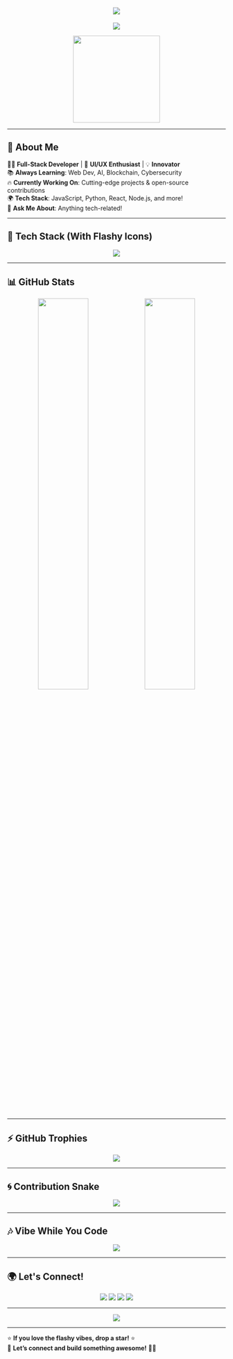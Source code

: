 <!-- ## Hi there 👋 -->

<!--
**ShadowProtocol1/ShadowProtocol1** is a ✨ _special_ ✨ repository because its `README.md` (this file) appears on your GitHub profile.

Here are some ideas to get you started:

- 🔭 I’m currently working on ...
- 🌱 I’m currently learning ...
- 👯 I’m looking to collaborate on ...
- 🤔 I’m looking for help with ...
- 💬 Ask me about ...
- 📫 How to reach me: ...
- 😄 Pronouns: ...
- ⚡ Fun fact: ...
-->

<!-- # Welcome to My GitHub Profile

## About Me
I am a dedicated and passionate developer with a keen interest in [your areas of interest]. My commitment to continuous learning and professional development drives me to stay updated with the latest industry trends and technologies.

## Current Projects
- **Project Name**: Brief description of the project, objectives, technologies used, and your role.
- **Project Name**: Brief description of the project, objectives, technologies used, and your role.

## Skills
- **Languages**: List of programming languages you are proficient in.
- **Frameworks**: List of frameworks you have experience with.
- **Tools**: List of tools and technologies you use regularly.
- **Certifications**: List of relevant certifications you have earned.

## Professional Experience
- **Company Name**: Your role, duration, and key responsibilities.
- **Company Name**: Your role, duration, and key responsibilities.

## Education
- **Degree**: Institution, field of study, and graduation year.
- **Degree**: Institution, field of study, and graduation year.

## Publications & Presentations
- **Publication Title**: Brief description and link to the publication.
- **Presentation Title**: Brief description and link to the presentation.

## Contact
- **Email**: [Your Email Address]
- **LinkedIn**: [Your LinkedIn Profile URL]
- **Twitter**: [Your Twitter Profile URL]
- **Personal Website**: [Your Website URL]

## GitHub Stats
![GitHub stats](https://github-readme-stats.vercel.app/api?username=ShadowProtocol1&show_icons=true&theme=radical)
![Profile Views](https://komarev.com/ghpvc/?username=ShadowProtocol1&color=blue)

## Top Languages
![Top Languages](https://github-readme-stats.vercel.app/api/top-langs/?username=ShadowProtocol1&layout=compact&theme=radical)

## Fun Elements
![Meme](https://i.imgflip.com/1b42wl.jpg)
> "Code is like humor. When you have to explain it, it’s bad." - Cory House

## Recent Activity

-->


<!-- ### 👋 Hey there, I'm [Your Name]!

💻 **Developer | Open Source Enthusiast | Tech Explorer**  

🌱 I’m currently learning **[Your Current Focus, e.g., Web Development, AI, DevOps]**  
🔭 I’m working on **[Your Current Project]**  
👯 I’m looking to collaborate on **[Your Interests, e.g., Open Source, Startups, APIs]**  
💬 Ask me about **[Your Skills, e.g., JavaScript, Python, React, Docker]**  
📫 How to reach me: **[Your Email or Socials]**  

---

### 🚀 Tech Stack  
![Your Tech Stack](https://skillicons.dev/icons?i=js,ts,react,nodejs,python,git,github,docker,linux)

---

### 📊 GitHub Stats  
![GitHub Stats](https://github-readme-stats.vercel.app/api?username=your-username&show_icons=true&theme=github_dark)  
![Top Languages](https://github-readme-stats.vercel.app/api/top-langs/?username=your-username&layout=compact&theme=github_dark)

---

### 🌍 Let's Connect!  
[![LinkedIn](https://img.shields.io/badge/LinkedIn-%230077B5.svg?style=flat&logo=linkedin&logoColor=white)](https://linkedin.com/in/your-profile)  
[![Twitter](https://img.shields.io/badge/Twitter-%231DA1F2.svg?style=flat&logo=twitter&logoColor=white)](https://twitter.com/your-handle)  
[![Portfolio](https://img.shields.io/badge/Portfolio-%23000000.svg?style=flat&logo=vercel&logoColor=white)](https://your-portfolio.com)  

-->


<!-- <h1 align="center">✨ Hey there, I'm [Your Name]! 👋</h1>

<p align="center">
  <img src="https://media.giphy.com/media/hvRJCLFzcasrR4ia7z/giphy.gif" width="30">
  <b> Developer | Open Source Contributor | Tech Explorer </b>
</p>

---

### 🚀 About Me  
💡 Passionate about **[Your Interest, e.g., Web Development, AI, Cybersecurity]**  
🔭 Currently working on **[Your Current Project]**  
🌱 Learning **[Your Current Focus]**  
💬 Ask me about **[Your Key Skills]**  
📫 Reach me at **[Your Email or Socials]**  

---

### 🛠️ Tech Stack  

<p align="center">
  <img src="https://skillicons.dev/icons?i=html,css,js,ts,react,nodejs,python,java,cpp,git,github,docker,linux" />
</p>

---

### 📊 GitHub Stats  

<p align="center">
  <img src="https://github-readme-stats.vercel.app/api?username=your-username&show_icons=true&theme=radical" width="48%" />
  <img src="https://github-readme-streak-stats.herokuapp.com/?user=your-username&theme=radical" width="48%" />
</p>

<p align="center">
  <img src="https://github-readme-stats.vercel.app/api/top-langs/?username=your-username&layout=compact&theme=radical" width="40%" />
</p>

---

### ⚡ Fun Facts  
- 🎯 Favorite Language: **[Your Favorite Language]**  
- 🎵 Coding Playlist: **[Your Favorite Music Genre]**  
- 🍕 Loves: **[Your Favorite Food]**  
- 🏆 Goal for 2024: **[Your Goal, e.g., Contribute to Open Source]**  

---

### 🌍 Let's Connect!  

<p align="center">
  <a href="https://linkedin.com/in/your-profile"><img src="https://img.shields.io/badge/LinkedIn-%230077B5.svg?style=for-the-badge&logo=linkedin&logoColor=white" /></a>
  <a href="https://twitter.com/your-handle"><img src="https://img.shields.io/badge/Twitter-%231DA1F2.svg?style=for-the-badge&logo=twitter&logoColor=white" /></a>
  <a href="https://your-portfolio.com"><img src="https://img.shields.io/badge/Portfolio-%23000000.svg?style=for-the-badge&logo=vercel&logoColor=white" /></a>
</p>

---

⭐ **If you like my work, consider giving a star to my projects!** ⭐

-->


<!-- <h1 align="center">
  <img src="https://media.giphy.com/media/hvRJCLFzcasrR4ia7z/giphy.gif" width="30px"/> 
  Hey there, I'm [Your Name]! 👋
</h1>

<p align="center">
  <img src="https://readme-typing-svg.herokuapp.com?font=Fira+Code&pause=1000&color=F75C7E&width=435&lines=Full-Stack+Developer;Open-Source+Contributor;Tech+Enthusiast;Lifelong+Learner" />
</p>

---

## 🚀 About Me  
🎯 Passionate about **[Your Interest, e.g., Web Development, AI, Cybersecurity]**  
🔭 Currently working on **[Your Current Project]**  
🌱 Learning **[Your Current Focus]**  
💬 Ask me about **[Your Key Skills]**  
📫 Reach me at **[Your Email or Socials]**  

---

## 🛠️ Tech Stack  

<p align="center">
  <img src="https://skillicons.dev/icons?i=html,css,js,ts,react,nodejs,python,java,cpp,git,github,docker,linux" />
</p>

---

## 📊 GitHub Stats  

<p align="center">
  <img src="https://github-readme-stats.vercel.app/api?username=your-username&show_icons=true&theme=radical&count_private=true" width="48%" />
  <img src="https://github-readme-streak-stats.herokuapp.com/?user=your-username&theme=radical" width="48%" />
</p>

<p align="center">
  <img src="https://github-readme-stats.vercel.app/api/top-langs/?username=your-username&layout=compact&theme=radical" width="40%" />
</p>

---

## 🎯 Fun Facts  
- 🎵 **Favorite Music While Coding:** [Your Favorite Music Genre] 🎧  
- 🍕 **Loves:** [Your Favorite Food] 🍔  
- 🚀 **Dream Project:** [Your Dream Goal] 🌍  
- 🏆 **2024 Goal:** [Your Goal, e.g., Contribute to Open Source] 💡  

---

## ⚡ GitHub Trophies  
<p align="center">
  <img src="https://github-profile-trophy.vercel.app/?username=your-username&theme=dracula&no-bg=true&no-frame=true&column=6" />
</p>

---

## 🌍 Let's Connect!  

<p align="center">
  <a href="https://linkedin.com/in/your-profile"><img src="https://img.shields.io/badge/LinkedIn-%230077B5.svg?style=for-the-badge&logo=linkedin&logoColor=white" /></a>
  <a href="https://twitter.com/your-handle"><img src="https://img.shields.io/badge/Twitter-%231DA1F2.svg?style=for-the-badge&logo=twitter&logoColor=white" /></a>
  <a href="https://your-portfolio.com"><img src="https://img.shields.io/badge/Portfolio-%23000000.svg?style=for-the-badge&logo=vercel&logoColor=white" /></a>
</p>

---

⭐ **If you like my work, consider giving a star to my projects!** ⭐  
💬 **Drop by and say hi! Always happy to connect!** 🚀

-->


<!-- <h1 align="center">
  <img src="https://media.giphy.com/media/hvRJCLFzcasrR4ia7z/giphy.gif" width="30px"/> 
  Hey there, I'm [Your Name]! 👋
</h1>

<p align="center">
  <img src="https://readme-typing-svg.herokuapp.com?font=Fira+Code&pause=1000&color=F75C7E&width=435&lines=Full-Stack+Developer;Open-Source+Contributor;Tech+Enthusiast;Lifelong+Learner;🚀+Always+Exploring+New+Tech!" />
</p>

<p align="center">
  <img src="https://media.giphy.com/media/QTfX9Ejfra3ZmNxh6B/giphy.gif" width="250">
</p>

---

## 🚀 About Me  
💡 Passionate about **[Your Interest, e.g., Web Development, AI, Cybersecurity]**  
🔭 Currently working on **[Your Current Project]**  
🌱 Learning **[Your Current Focus]**  
💬 Ask me about **[Your Key Skills]**  
📫 Reach me at **[Your Email or Socials]**  

---

## 🛠️ Tech Stack  

<p align="center">
  <img src="https://skillicons.dev/icons?i=html,css,js,ts,react,nodejs,python,java,cpp,git,github,docker,linux" />
</p>

<p align="center">
  <img src="https://github-readme-activity-graph.cyclic.app/graph?username=your-username&bg_color=0D1117&color=FF007F&line=FF007F&point=FFFFFF&hide_border=true" />
</p>

---

## 📊 GitHub Stats  

<p align="center">
  <img src="https://github-readme-stats.vercel.app/api?username=your-username&show_icons=true&theme=radical&count_private=true&hide_border=true" width="48%" />
  <img src="https://github-readme-streak-stats.herokuapp.com/?user=your-username&theme=radical&hide_border=true" width="48%" />
</p>

<p align="center">
  <img src="https://github-readme-stats.vercel.app/api/top-langs/?username=your-username&layout=compact&theme=radical&hide_border=true" width="40%" />
</p>

---

## 🏆 GitHub Trophies  
<p align="center">
  <img src="https://github-profile-trophy.vercel.app/?username=your-username&theme=dracula&no-bg=true&no-frame=true&column=6" />
</p>

---

## 🎯 Fun Facts  
- 🎵 **Favorite Music While Coding:** [Your Favorite Music Genre] 🎧  
- 🍕 **Loves:** [Your Favorite Food] 🍔  
- 🚀 **Dream Project:** [Your Dream Goal] 🌍  
- 🏆 **2024 Goal:** [Your Goal, e.g., Contribute to Open Source] 💡  

---

## 🌀 Fun Animations  

### 🖥️ Coding Activity (Live)  
<p align="center">
  <img src="https://github.com/your-username/your-username/blob/output/github-contribution-grid-snake.svg" />
</p>

### ⏳ Loading...  
<p align="center">
  <img src="https://media.giphy.com/media/3o7bu3XilJ5BOiSGic/giphy.gif" width="400px">
</p>

---

## 🌍 Let's Connect!  

<p align="center">
  <a href="https://linkedin.com/in/your-profile"><img src="https://img.shields.io/badge/LinkedIn-%230077B5.svg?style=for-the-badge&logo=linkedin&logoColor=white" /></a>
  <a href="https://twitter.com/your-handle"><img src="https://img.shields.io/badge/Twitter-%231DA1F2.svg?style=for-the-badge&logo=twitter&logoColor=white" /></a>
  <a href="https://your-portfolio.com"><img src="https://img.shields.io/badge/Portfolio-%23000000.svg?style=for-the-badge&logo=vercel&logoColor=white" /></a>
</p>

---

⭐ **If you like my work, consider giving a star to my projects!** ⭐  
💬 **Drop by and say hi! Always happy to connect!** 🚀

-->


<!-- <h1 align="center">
  <img src="https://media.giphy.com/media/hvRJCLFzcasrR4ia7z/giphy.gif" width="30px"/> 
  Hey there, I'm [Your Name]! 👋
</h1>

<p align="center">
  <img src="https://readme-typing-svg.herokuapp.com?font=Fira+Code&size=22&pause=1000&color=F75C7E&center=true&vCenter=true&width=500&lines=Full-Stack+Developer;Open-Source+Enthusiast;Tech+Explorer+%F0%9F%9A%80;Lifelong+Learner+%F0%9F%A7%AA;Welcome+to+my+GitHub!+%E2%9C%A8" />
</p>

<p align="center">
  <img src="https://media.giphy.com/media/QTfX9Ejfra3ZmNxh6B/giphy.gif" width="250">
</p>

---

## 🚀 About Me  
💡 Passionate about **[Your Interests, e.g., Web Development, AI, Cybersecurity]**  
🔭 Currently working on **[Your Current Project]**  
🌱 Always learning **[Your Current Focus]**  
💬 Ask me about **[Your Key Skills]**  
📫 Reach me at **[Your Email or Socials]**  

---

## 🛠️ Tech Stack  

<p align="center">
  <img src="https://skillicons.dev/icons?i=html,css,js,ts,react,nodejs,python,java,cpp,git,github,docker,linux,figma,graphql" />
</p>

---

## 📊 GitHub Stats  

<p align="center">
  <img src="https://github-readme-stats.vercel.app/api?username=your-username&show_icons=true&theme=tokyonight&count_private=true&hide_border=true" width="48%" />
  <img src="https://github-readme-streak-stats.herokuapp.com/?user=your-username&theme=tokyonight&hide_border=true" width="48%" />
</p>

<p align="center">
  <img src="https://github-readme-stats.vercel.app/api/top-langs/?username=your-username&layout=compact&theme=tokyonight&hide_border=true" width="40%" />
</p>

---

## 🎯 Fun Facts  
- 🎵 **Favorite Coding Music:** [Your Favorite Music Genre] 🎧  
- 🍕 **Favorite Food:** [Your Favorite Food] 🍔  
- 💡 **Dream Project:** [Your Dream Goal] 🌍  
- 🚀 **2024 Goal:** [Your Goal, e.g., Contribute to Open Source] 🏆  

---

## 🏆 GitHub Trophies  

<p align="center">
  <img src="https://github-profile-trophy.vercel.app/?username=your-username&theme=algolia&no-frame=true&margin-w=15&row=2&column=6" />
</p>

---

## 🔥 Recent Activity  
<p align="center">
  <img src="https://github-readme-activity-graph.cyclic.app/graph?username=your-username&bg_color=0D1117&color=58a6ff&line=FF007F&point=FFFFFF&hide_border=true" />
</p>

---

## 🌀 Fun Animations  

### 🖥️ Contribution Snake  
<p align="center">
  <img src="https://github.com/your-username/your-username/blob/output/github-contribution-grid-snake.svg" />
</p>

### ⏳ Loading...  
<p align="center">
  <img src="https://media.giphy.com/media/3o7bu3XilJ5BOiSGic/giphy.gif" width="400px">
</p>

---

## 🌍 Let's Connect!  

<p align="center">
  <a href="https://linkedin.com/in/your-profile"><img src="https://img.shields.io/badge/LinkedIn-%230077B5.svg?style=for-the-badge&logo=linkedin&logoColor=white" /></a>
  <a href="https://twitter.com/your-handle"><img src="https://img.shields.io/badge/Twitter-%231DA1F2.svg?style=for-the-badge&logo=twitter&logoColor=white" /></a>
  <a href="https://your-portfolio.com"><img src="https://img.shields.io/badge/Portfolio-%23000000.svg?style=for-the-badge&logo=vercel&logoColor=white" /></a>
  <a href="mailto:your-email@example.com"><img src="https://img.shields.io/badge/Email-D14836?style=for-the-badge&logo=gmail&logoColor=white" /></a>
</p>

---

⭐ **If you like my work, consider giving a star to my projects!** ⭐  
💬 **Drop by and say hi! Always happy to connect!** 🚀

-->


<!-- <h1 align="center">
  <img src="https://media.giphy.com/media/hvRJCLFzcasrR4ia7z/giphy.gif" width="30px"/> 
  Hey there, I'm [Your Name]! 👋
</h1>

<p align="center">
  <img src="https://readme-typing-svg.herokuapp.com?font=Fira+Code&size=22&pause=1000&color=F75C7E&center=true&vCenter=true&width=500&lines=Full-Stack+Developer;Open-Source+Enthusiast;Tech+Explorer+%F0%9F%9A%80;Lifelong+Learner+%F0%9F%A7%AA;Welcome+to+my+GitHub!+%E2%9C%A8" />
</p>

<p align="center">
  <img src="https://media.giphy.com/media/QTfX9Ejfra3ZmNxh6B/giphy.gif" width="250">
</p>

---

## 🚀 About Me  
💡 Passionate about **[Your Interests, e.g., Web Development, AI, Cybersecurity]**  
🔭 Currently working on **[Your Current Project]**  
🌱 Always learning **[Your Current Focus]**  
💬 Ask me about **[Your Key Skills]**  
📫 Reach me at **[Your Email or Socials]**  

---

## 🛠️ Tech Stack  

<p align="center">
  <img src="https://skillicons.dev/icons?i=html,css,js,ts,react,nodejs,python,java,cpp,git,github,docker,linux,figma,graphql" />
</p>

---

## 📊 GitHub Stats  

<p align="center">
  <img src="https://github-readme-stats.vercel.app/api?username=your-username&show_icons=true&theme=tokyonight&count_private=true&hide_border=true" width="48%" />
  <img src="https://github-readme-streak-stats.herokuapp.com/?user=your-username&theme=tokyonight&hide_border=true" width="48%" />
</p>

<p align="center">
  <img src="https://github-readme-stats.vercel.app/api/top-langs/?username=your-username&layout=compact&theme=tokyonight&hide_border=true" width="40%" />
</p>

---

## 🎯 Fun Facts  
- 🎵 **Favorite Coding Music:** [Your Favorite Music Genre] 🎧  
- 🍕 **Favorite Food:** [Your Favorite Food] 🍔  
- 💡 **Dream Project:** [Your Dream Goal] 🌍  
- 🚀 **2024 Goal:** [Your Goal, e.g., Contribute to Open Source] 🏆  

---

## 🏆 GitHub Trophies  

<p align="center">
  <img src="https://github-profile-trophy.vercel.app/?username=your-username&theme=algolia&no-frame=true&margin-w=15&row=2&column=6" />
</p>

---

## 🔥 Recent Activity  
<p align="center">
  <img src="https://github-readme-activity-graph.cyclic.app/graph?username=your-username&bg_color=0D1117&color=58a6ff&line=FF007F&point=FFFFFF&hide_border=true" />
</p>

---

## 🌀 Contribution Snake  

<p align="center">
  <img src="https://github.com/your-username/your-username/blob/output/github-contribution-grid-snake.svg" />
</p>

---

## 🌍 Let's Connect!  

<p align="center">
  <a href="https://linkedin.com/in/your-profile"><img src="https://img.shields.io/badge/LinkedIn-%230077B5.svg?style=for-the-badge&logo=linkedin&logoColor=white" /></a>
  <a href="https://twitter.com/your-handle"><img src="https://img.shields.io/badge/Twitter-%231DA1F2.svg?style=for-the-badge&logo=twitter&logoColor=white" /></a>
  <a href="https://your-portfolio.com"><img src="https://img.shields.io/badge/Portfolio-%23000000.svg?style=for-the-badge&logo=vercel&logoColor=white" /></a>
  <a href="mailto:your-email@example.com"><img src="https://img.shields.io/badge/Email-D14836?style=for-the-badge&logo=gmail&logoColor=white" /></a>
</p>

---

⭐ **If you like my work, consider giving a star to my projects!** ⭐  
💬 **Drop by and say hi! Always happy to connect!** 🚀

-->


<!-- <h1 align="center">
  <img src="https://media.giphy.com/media/hvRJCLFzcasrR4ia7z/giphy.gif" width="30px"/> 
  <span style="color:#FF007F; text-shadow: 0px 0px 10px #FF007F;">Hey there, I'm [Your Name]! 👋</span>
</h1>

<p align="center">
  <img src="https://readme-typing-svg.herokuapp.com?font=Fira+Code&size=22&pause=1000&color=F75C7E&center=true&vCenter=true&width=500&lines=Full-Stack+Developer;Open-Source+Enthusiast;Tech+Explorer+%F0%9F%9A%80;Lifelong+Learner+%F0%9F%A7%AA;Welcome+to+my+GitHub!+%E2%9C%A8" />
</p>

<p align="center">
  <img src="https://media.giphy.com/media/QTfX9Ejfra3ZmNxh6B/giphy.gif" width="250">
</p>

---

## 🚀 About Me  
💡 Passionate about **[Your Interests, e.g., Web Development, AI, Cybersecurity]**  
🔭 Currently working on **[Your Current Project]**  
🌱 Always learning **[Your Current Focus]**  
💬 Ask me about **[Your Key Skills]**  
📫 Reach me at **[Your Email or Socials]**  

---

## ⚡ My Tech Stack  

<p align="center">
  <img src="https://skillicons.dev/icons?i=html,css,js,ts,react,nodejs,python,java,cpp,git,github,docker,linux,figma,graphql" />
</p>

---

## 📊 GitHub Stats  

<p align="center">
  <img src="https://github-readme-stats.vercel.app/api?username=your-username&show_icons=true&theme=tokyonight&count_private=true&hide_border=true" width="48%" />
  <img src="https://github-readme-streak-stats.herokuapp.com/?user=your-username&theme=tokyonight&hide_border=true" width="48%" />
</p>

<p align="center">
  <img src="https://github-readme-stats.vercel.app/api/top-langs/?username=your-username&layout=compact&theme=tokyonight&hide_border=true" width="40%" />
</p>

---

## 🎯 Fun Facts  
- 🎵 **Favorite Coding Music:** [Your Favorite Music Genre] 🎧  
- 🍕 **Favorite Food:** [Your Favorite Food] 🍔  
- 💡 **Dream Project:** [Your Dream Goal] 🌍  
- 🚀 **2024 Goal:** [Your Goal, e.g., Contribute to Open Source] 🏆  

---

## 🏆 GitHub Trophies  

<p align="center">
  <img src="https://github-profile-trophy.vercel.app/?username=your-username&theme=algolia&no-frame=true&margin-w=15&row=2&column=6" />
</p>

---

## 🔥 Recent Activity  
<p align="center">
  <img src="https://github-readme-activity-graph.cyclic.app/graph?username=your-username&bg_color=0D1117&color=58a6ff&line=FF007F&point=FFFFFF&hide_border=true" />
</p>

---

## 🌀 Contribution Snake  

<p align="center">
  <img src="https://github.com/your-username/your-username/blob/output/github-contribution-grid-snake.svg" />
</p>

---

## ⏳ Coding Activity Progress  

<p align="center">
  <img src="https://github-readme-stats.vercel.app/api/wakatime?username=your-username&theme=tokyonight&layout=compact" />
</p>

---

## 🌍 Let's Connect!  

<p align="center">
  <a href="https://linkedin.com/in/your-profile"><img src="https://img.shields.io/badge/LinkedIn-%230077B5.svg?style=for-the-badge&logo=linkedin&logoColor=white" /></a>
  <a href="https://twitter.com/your-handle"><img src="https://img.shields.io/badge/Twitter-%231DA1F2.svg?style=for-the-badge&logo=twitter&logoColor=white" /></a>
  <a href="https://your-portfolio.com"><img src="https://img.shields.io/badge/Portfolio-%23000000.svg?style=for-the-badge&logo=vercel&logoColor=white" /></a>
  <a href="mailto:your-email@example.com"><img src="https://img.shields.io/badge/Email-D14836?style=for-the-badge&logo=gmail&logoColor=white" /></a>
</p>

---

⭐ **If you like my work, consider giving a star to my projects!** ⭐  
💬 **Drop by and say hi! Always happy to connect!** 🚀

-->


<!-- <h1 align="center">
  <img src="https://media.giphy.com/media/hvRJCLFzcasrR4ia7z/giphy.gif" width="40px"/> 
  <span style="color:#FF007F; text-shadow: 0px 0px 20px #FF007F;">Welcome to My GitHub! 🚀</span>
</h1>

<p align="center">
  <img src="https://readme-typing-svg.herokuapp.com?font=Fira+Code&size=22&pause=1000&color=F75C7E&center=true&vCenter=true&width=600&lines=Full-Stack+Developer;Open-Source+Enthusiast;Tech+Explorer+%F0%9F%9A%80;Lifelong+Learner+%F0%9F%A7%AA;Welcome+to+my+GitHub!+%E2%9C%A8" />
</p>

---

## 🚀 About Me  

🎯 Passionate about **[Your Interests, e.g., AI, Web Dev, Cybersecurity]**  
💻 Currently working on **[Your Current Project]**  
📚 Always learning **[Your Learning Focus]**  
🗣️ Speak with me in **[Your Languages]**  
💬 Ask me about **[Your Skills]**  
📫 Reach me at **[Your Email/Socials]**  

---

## 🌟 Tech Stack  

<p align="center">
  <img src="https://skillicons.dev/icons?i=html,css,js,ts,react,nodejs,python,java,cpp,git,github,docker,linux,figma,graphql" />
</p>

---

## 📊 GitHub Stats  

<p align="center">
  <img src="https://github-readme-stats.vercel.app/api?username=your-username&show_icons=true&theme=tokyonight&count_private=true&hide_border=true" width="48%" />
  <img src="https://github-readme-streak-stats.herokuapp.com/?user=your-username&theme=tokyonight&hide_border=true" width="48%" />
</p>

<p align="center">
  <img src="https://github-readme-stats.vercel.app/api/top-langs/?username=your-username&layout=compact&theme=tokyonight&hide_border=true" width="40%" />
</p>

---

## 🏆 GitHub Trophies  

<p align="center">
  <img src="https://github-profile-trophy.vercel.app/?username=your-username&theme=algolia&no-frame=true&margin-w=15&row=2&column=6" />
</p>

---

## 🔥 Recent Activity  

<p align="center">
  <img src="https://github.com/your-username/your-username/raw/output/github-contribution-grid-snake.svg" />
</p>

---

## 🌀 Contribution Snake  

<p align="center">
  <img src="https://github.com/your-username/your-username/blob/output/github-contribution-grid-snake.svg" />
</p>

---

## 🌍 Let's Connect!  

<p align="center">
  <a href="https://linkedin.com/in/your-profile"><img src="https://img.shields.io/badge/LinkedIn-%230077B5.svg?style=for-the-badge&logo=linkedin&logoColor=white" /></a>
  <a href="https://twitter.com/your-handle"><img src="https://img.shields.io/badge/Twitter-%231DA1F2.svg?style=for-the-badge&logo=twitter&logoColor=white" /></a>
  <a href="https://your-portfolio.com"><img src="https://img.shields.io/badge/Portfolio-%23000000.svg?style=for-the-badge&logo=vercel&logoColor=white" /></a>
  <a href="mailto:your-email@example.com"><img src="https://img.shields.io/badge/Email-D14836?style=for-the-badge&logo=gmail&logoColor=white" /></a>
</p>

---

⭐ **If you like my work, consider giving a star to my projects!** ⭐  
💬 **Drop by and say hi! Always happy to connect!** 🚀

-->


<!-- <h1 align="center">
  <img src="https://media.giphy.com/media/hvRJCLFzcasrR4ia7z/giphy.gif" width="40px"/>
  <span style="color:#FF007F; text-shadow: 0px 0px 20px #FF007F;">Welcome to My GitHub! 🚀</span>
</h1>

<p align="center">
  <img src="https://readme-typing-svg.herokuapp.com?font=Fira+Code&size=24&pause=1000&color=F75C7E&center=true&vCenter=true&width=650&lines=🚀+Full-Stack+Developer;🎨+Open-Source+Enthusiast;💡+Tech+Innovator;🌱+Always+Learning;🌍+Welcome+to+my+GitHub!" />
</p>

<p align="center">
  <img src="https://media.giphy.com/media/13HgwGsXF0aiGY/giphy.gif" width="400px"/>
</p>

---

## 🚀 About Me  

🧑‍💻 **Passionate Developer** | 🎯 **Tech Explorer** | 💡 **Innovator**  
📚 **Always Learning**: AI, Web Dev, Cybersecurity & More  
💻 **Currently Working On**: [Your Project Name]  
🌍 **Languages**: [Your Languages]  
📫 **Reach Me**: [Your Email/Socials]  

---

## ⚡ Tech Stack  

<p align="center">
  <img src="https://skillicons.dev/icons?i=html,css,js,ts,react,nodejs,python,java,cpp,git,github,docker,linux,figma,graphql" />
</p>

---

## 📊 GitHub Stats  

<p align="center">
  <img src="https://github-readme-stats.vercel.app/api?username=your-username&show_icons=true&theme=tokyonight&count_private=true&hide_border=true" width="48%" />
  <img src="https://github-readme-streak-stats.herokuapp.com/?user=your-username&theme=tokyonight&hide_border=true" width="48%" />
</p>

<p align="center">
  <img src="https://github-readme-stats.vercel.app/api/top-langs/?username=your-username&layout=compact&theme=tokyonight&hide_border=true" width="40%" />
</p>

---

## 🏆 GitHub Trophies  

<p align="center">
  <img src="https://github-profile-trophy.vercel.app/?username=your-username&theme=algolia&no-frame=true&margin-w=15&row=2&column=6" />
</p>

---

## 🌀 Contribution Snake  

<p align="center">
  <img src="https://github.com/your-username/your-username/blob/output/github-contribution-grid-snake.svg" />
</p>

---

## 🌍 Let's Connect!  

<p align="center">
  <a href="https://linkedin.com/in/your-profile"><img src="https://img.shields.io/badge/LinkedIn-%230077B5.svg?style=for-the-badge&logo=linkedin&logoColor=white" /></a>
  <a href="https://twitter.com/your-handle"><img src="https://img.shields.io/badge/Twitter-%231DA1F2.svg?style=for-the-badge&logo=twitter&logoColor=white" /></a>
  <a href="https://your-portfolio.com"><img src="https://img.shields.io/badge/Portfolio-%23000000.svg?style=for-the-badge&logo=vercel&logoColor=white" /></a>
  <a href="mailto:your-email@example.com"><img src="https://img.shields.io/badge/Email-D14836?style=for-the-badge&logo=gmail&logoColor=white" /></a>
</p>

---

## **🎉 Fun Fact**
<p align="center">
  <img src="https://media.giphy.com/media/qgQUggAC3Pfv687qPC/giphy.gif" width="300px"/>
</p>
<p align="center">
  <b>Programming is 10% writing code and 90% fixing bugs. 😆🐛</b>
</p>

---

⭐ **If you like my work, consider giving a star to my projects!** ⭐  
💬 **Drop by and say hi! Always happy to connect!** 🚀

-->


<!-- <h1 align="center">
  <img src="https://media.giphy.com/media/hvRJCLFzcasrR4ia7z/giphy.gif" width="40px"/>
  <span style="color:#00FFFF; text-shadow: 0px 0px 20px #00FFFF;">Welcome to My GitHub! 🚀</span>
</h1>

<p align="center">
  <img src="https://readme-typing-svg.herokuapp.com?font=Fira+Code&size=24&pause=1000&color=00FFFF&center=true&vCenter=true&width=650&lines=🚀+Full-Stack+Developer;🎨+Open-Source+Enthusiast;💡+Tech+Innovator;🌱+Always+Learning;🌍+Welcome+to+my+GitHub!" />
</p>

<p align="center">
  <img src="https://media.giphy.com/media/13HgwGsXF0aiGY/giphy.gif" width="400px"/>
</p>

---

## 🚀 About Me  

🧑‍💻 **Passionate Developer** | 🎯 **Tech Explorer** | 💡 **Innovator**  
📚 **Always Learning**: AI, Web Dev, Cybersecurity & More  
💻 **Currently Working On**: [Your Project Name]  
🌍 **Languages**: [Your Languages]  
📫 **Reach Me**: [Your Email/Socials]  

---

## ⚡ Tech Stack  

<p align="center">
  <img src="https://skillicons.dev/icons?i=html,css,js,ts,react,nodejs,python,java,cpp,git,github,docker,linux,figma,graphql" />
</p>

---

## 📊 GitHub Stats  

<p align="center">
  <img src="https://github-readme-stats.vercel.app/api?username=your-username&show_icons=true&theme=tokyonight&count_private=true&hide_border=true" width="48%" />
  <img src="https://github-readme-streak-stats.herokuapp.com/?user=your-username&theme=tokyonight&hide_border=true" width="48%" />
</p>

<p align="center">
  <img src="https://github-readme-stats.vercel.app/api/top-langs/?username=your-username&layout=compact&theme=tokyonight&hide_border=true" width="40%" />
</p>

---

## 🏆 GitHub Trophies  

<p align="center">
  <img src="https://github-profile-trophy.vercel.app/?username=your-username&theme=algolia&no-frame=true&margin-w=15&row=2&column=6" />
</p>

---

## 🎨 Custom Background  

<p align="center">
  <img src="https://media.giphy.com/media/3o7bu3XilJ5BOiSGic/giphy.gif" width="600px"/>
</p>

---

## 🌀 Contribution Snake  

<p align="center">
  <img src="https://github.com/your-username/your-username/blob/output/github-contribution-grid-snake.svg" />
</p>

---

## 🌍 Let's Connect!  

<p align="center">
  <a href="https://linkedin.com/in/your-profile"><img src="https://img.shields.io/badge/LinkedIn-%230077B5.svg?style=for-the-badge&logo=linkedin&logoColor=white" /></a>
  <a href="https://twitter.com/your-handle"><img src="https://img.shields.io/badge/Twitter-%231DA1F2.svg?style=for-the-badge&logo=twitter&logoColor=white" /></a>
  <a href="https://your-portfolio.com"><img src="https://img.shields.io/badge/Portfolio-%23000000.svg?style=for-the-badge&logo=vercel&logoColor=white" /></a>
  <a href="mailto:your-email@example.com"><img src="https://img.shields.io/badge/Email-D14836?style=for-the-badge&logo=gmail&logoColor=white" /></a>
</p>

---

## **🎉 Fun Fact**
<p align="center">
  <img src="https://media.giphy.com/media/qgQUggAC3Pfv687qPC/giphy.gif" width="300px"/>
</p>
<p align="center">
  <b>Programming is 10% writing code and 90% fixing bugs. 😆🐛</b>
</p>

---

⭐ **If you like my work, consider giving a star to my projects!** ⭐  
💬 **Drop by and say hi! Always happy to connect!** 🚀

-->

<!-- 
<p align="center">
  <img src="https://github.com/your-username/your-username/raw/main/assets/banner.gif" width="100%"/>
</p>

<h1 align="center">
  <img src="https://media.giphy.com/media/hvRJCLFzcasrR4ia7z/giphy.gif" width="40px"/>
  <span style="color:#00FFFF; text-shadow: 0px 0px 20px #00FFFF;">Welcome to My GitHub! 🚀</span>
</h1>

<p align="center">
  <img src="https://readme-typing-svg.herokuapp.com?font=Fira+Code&size=24&pause=1000&color=00FFFF&center=true&vCenter=true&width=650&lines=🚀+Full-Stack+Developer;🎨+Open-Source+Enthusiast;💡+Tech+Innovator;🌱+Always+Learning;🌍+Welcome+to+my+GitHub!" />
</p>

<table width="100%">
<tr>
  <td align="center" width="100%">
    <img src="https://media.giphy.com/media/3o7bu3XilJ5BOiSGic/giphy.gif" width="800px"/>
  </td>
</tr>
</table>

---

## 🚀 About Me  
🧑‍💻 **Passionate Developer** | 🎯 **Tech Explorer** | 💡 **Innovator**  
📚 **Always Learning**: AI, Web Dev, Cybersecurity & More  
💻 **Currently Working On**: [Your Project Name]  
🌍 **Languages**: [Your Languages]  
📫 **Reach Me**: [Your Email/Socials]  

---

## ⚡ Tech Stack  
<p align="center">
  <img src="https://skillicons.dev/icons?i=html,css,js,ts,react,nodejs,python,java,cpp,git,github,docker,linux,figma,graphql" />
</p>

---

## 📊 GitHub Stats  
<p align="center">
  <img src="https://github-readme-stats.vercel.app/api?username=your-username&show_icons=true&theme=tokyonight&count_private=true&hide_border=true" width="48%" />
  <img src="https://github-readme-streak-stats.herokuapp.com/?user=your-username&theme=tokyonight&hide_border=true" width="48%" />
</p>

---

## 🌀 Contribution Snake  
<p align="center">
  <img src="https://github.com/your-username/your-username/blob/output/github-contribution-grid-snake.svg" />
</p>

---

## 🌍 Let's Connect!  
<p align="center">
  <a href="https://linkedin.com/in/your-profile"><img src="https://img.shields.io/badge/LinkedIn-%230077B5.svg?style=for-the-badge&logo=linkedin&logoColor=white" /></a>
  <a href="https://twitter.com/your-handle"><img src="https://img.shields.io/badge/Twitter-%231DA1F2.svg?style=for-the-badge&logo=twitter&logoColor=white" /></a>
  <a href="https://your-portfolio.com"><img src="https://img.shields.io/badge/Portfolio-%23000000.svg?style=for-the-badge&logo=vercel&logoColor=white" /></a>
  <a href="mailto:your-email@example.com"><img src="https://img.shields.io/badge/Email-D14836?style=for-the-badge&logo=gmail&logoColor=white" /></a>
</p>

---

## **🎉 Fun Fact**
<p align="center">
  <img src="https://media.giphy.com/media/qgQUggAC3Pfv687qPC/giphy.gif" width="300px"/>
</p>
<p align="center">
  <b>Programming is 10% writing code and 90% fixing bugs. 😆🐛</b>
</p>

---

⭐ **If you like my work, consider giving a star to my projects!** ⭐  
💬 **Drop by and say hi! Always happy to connect!** 🚀

-->


<!-- <h1 align="center">
  Welcome to My GitHub! 🚀
</h1>

<p align="center">
  <img src="https://readme-typing-svg.herokuapp.com?font=Fira+Code&size=24&pause=1000&color=00FFFF&center=true&vCenter=true&width=650&lines=🚀+Full-Stack+Developer;🎨+Open-Source+Enthusiast;💡+Tech+Innovator;🌱+Always+Learning;🌍+Welcome+to+my+GitHub!" />
</p>

---

## 🚀 About Me  
🧑‍💻 **Passionate Developer** | 🎯 **Tech Explorer** | 💡 **Innovator**  
📚 **Always Learning**: AI, Web Dev, Cybersecurity & More  
💻 **Currently Working On**: [Your Project Name]  
🌍 **Languages**: [Your Languages]  
📫 **Reach Me**: [Your Email/Socials]  

---

## ⚡ Tech Stack  
<p align="center">
  <img src="https://skillicons.dev/icons?i=html,css,js,ts,react,nodejs,python,java,cpp,git,github,docker,linux,figma,graphql" />
</p>

---

## 📊 GitHub Stats  
<p align="center">
  <img src="https://github-readme-stats.vercel.app/api?username=your-username&show_icons=true&theme=tokyonight&count_private=true&hide_border=true" width="48%" />
  <img src="https://github-readme-streak-stats.herokuapp.com/?user=your-username&theme=tokyonight&hide_border=true" width="48%" />
</p>

---

## 🌀 Contribution Snake  
<p align="center">
  <img src="https://github.com/your-username/your-username/blob/output/github-contribution-grid-snake.svg" />
</p>

---

## 🌍 Let's Connect!  
<p align="center">
  <a href="https://linkedin.com/in/your-profile"><img src="https://img.shields.io/badge/LinkedIn-%230077B5.svg?style=for-the-badge&logo=linkedin&logoColor=white" /></a>
  <a href="https://twitter.com/your-handle"><img src="https://img.shields.io/badge/Twitter-%231DA1F2.svg?style=for-the-badge&logo=twitter&logoColor=white" /></a>
  <a href="https://your-portfolio.com"><img src="https://img.shields.io/badge/Portfolio-%23000000.svg?style=for-the-badge&logo=vercel&logoColor=white" /></a>
  <a href="mailto:your-email@example.com"><img src="https://img.shields.io/badge/Email-D14836?style=for-the-badge&logo=gmail&logoColor=white" /></a>
</p>

---

⭐ **If you like my work, consider giving a star to my projects!** ⭐  
💬 **Drop by and say hi! Always happy to connect!** 🚀

-->


<!-- <h1 align="center">Hi, I'm Your Name! 👋</h1>
<h3 align="center">🚀 Software Engineer | Open Source Enthusiast | Tech Geek</h3>

<p align="center">
  <img src="https://komarev.com/ghpvc/?username=your-username&label=Profile%20Views&color=0e75b6&style=flat" alt="Profile Views" />
</p>

---

### 🔥 About Me  
- 👨‍💻 I’m currently working on **cool open-source projects.**  
- 🌱 I’m learning **AI, DevOps, and Blockchain.**  
- 💡 I love **problem-solving and building scalable applications.**  
- ⚡ Fun fact: **I can debug faster than I can write code! 😆**  

---

### 🛠️ Tech Stack  
#### **Languages & Frameworks:**  
![Python](https://img.shields.io/badge/Python-3776AB?style=for-the-badge&logo=python&logoColor=white)  
![JavaScript](https://img.shields.io/badge/JavaScript-F7DF1E?style=for-the-badge&logo=javascript&logoColor=black)  
![React](https://img.shields.io/badge/React-20232A?style=for-the-badge&logo=react&logoColor=61DAFB)  
![Node.js](https://img.shields.io/badge/Node.js-43853D?style=for-the-badge&logo=node.js&logoColor=white)  

#### **DevOps & Tools:**  
![Docker](https://img.shields.io/badge/Docker-2496ED?style=for-the-badge&logo=docker&logoColor=white)  
![GitHub Actions](https://img.shields.io/badge/GitHub%20Actions-2088FF?style=for-the-badge&logo=github-actions&logoColor=white)  

---

### 📊 GitHub Stats  
<p align="center">
  <img src="https://github-readme-stats.vercel.app/api?username=your-username&show_icons=true&theme=radical" width="48%" alt="GitHub Stats">
  <img src="https://github-readme-streak-stats.herokuapp.com/?user=your-username&theme=radical" width="48%" alt="GitHub Streak">
</p>

<p align="center">
  <img src="https://github-readme-stats.vercel.app/api/top-langs/?username=your-username&layout=compact&theme=radical" width="48%" alt="Top Languages">
</p>

---

### 🚀 Featured Projects  
🌟 [**Awesome Project 1**](https://github.com/your-username/project1) - Short description.  
🌟 [**Awesome Project 2**](https://github.com/your-username/project2) - Another cool project.  
🌟 [**Portfolio Website**](https://yourwebsite.com) - My personal website.  

---

### 🌎 Connect With Me  
<p align="center">
  <a href="https://linkedin.com/in/yourname">
    <img src="https://img.shields.io/badge/-LinkedIn-blue?style=flat&logo=linkedin">
  </a>
  <a href="https://twitter.com/yourhandle">
    <img src="https://img.shields.io/badge/-Twitter-blue?style=flat&logo=twitter">
  </a>
  <a href="https://yourwebsite.com">
    <img src="https://img.shields.io/badge/-Portfolio-24292e?style=flat&logo=github">
  </a>
</p>

---

### 🐍 Contribution Snake  
<p align="center">
  <img src="https://github.com/your-username/your-username/blob/output/github-contribution-grid-snake.svg" alt="Snake Animation">
</p>

---

### 🎯 Fun Quote  
<p align="center">
  <img src="https://quotes-github-readme.vercel.app/api?type=horizontal&theme=radical" alt="GitHub Quote">
</p>

-->


<!-- <h1 align="center">
  Welcome to My GitHub! 🚀
</h1>

<p align="center">
  <img src="https://readme-typing-svg.herokuapp.com?font=Fira+Code&size=24&pause=1000&color=00FFFF&center=true&vCenter=true&width=650&lines=🚀+Full-Stack+Developer;🎨+Open-Source+Enthusiast;💡+Tech+Innovator;🌱+Always+Learning;🌍+Welcome+to+my+GitHub!" />
</p>

---

## 🚀 About Me  
🧑‍💻 **Passionate Developer** | 🎯 **Tech Explorer** | 💡 **Innovator**  
📚 **Always Learning**: AI, Web Dev, Cybersecurity & More  
💻 **Currently Working On**: [Your Project Name]  
🌍 **Languages**: [Your Languages]  
📫 **Reach Me**: [Your Email/Socials]  

---

## ⚡ Tech Stack  
<p align="center">
  <img src="https://skillicons.dev/icons?i=html,css,js,ts,react,nodejs,python,java,cpp,git,github,docker,linux,figma,graphql" />
</p>

---

## 📊 GitHub Stats  
<p align="center">
  <img src="https://github-readme-stats.vercel.app/api?username=your-username&show_icons=true&theme=tokyonight&count_private=true&hide_border=true" width="48%" />
  <img src="https://github-readme-streak-stats.herokuapp.com/?user=your-username&theme=tokyonight&hide_border=true" width="48%" />
</p>

---

## 🌀 Contribution Snake  
<p align="center">
  <img src="https://github.com/your-username/your-username/blob/output/github-contribution-grid-snake.svg" />
</p>

---

## 🌍 Let's Connect!  
<p align="center">
  <a href="https://linkedin.com/in/your-profile"><img src="https://img.shields.io/badge/LinkedIn-%230077B5.svg?style=for-the-badge&logo=linkedin&logoColor=white" /></a>
  <a href="https://twitter.com/your-handle"><img src="https://img.shields.io/badge/Twitter-%231DA1F2.svg?style=for-the-badge&logo=twitter&logoColor=white" /></a>
  <a href="https://your-portfolio.com"><img src="https://img.shields.io/badge/Portfolio-%23000000.svg?style=for-the-badge&logo=vercel&logoColor=white" /></a>
  <a href="mailto:your-email@example.com"><img src="https://img.shields.io/badge/Email-D14836?style=for-the-badge&logo=gmail&logoColor=white" /></a>
</p>

---

<p align="center">
  <img src="https://quotes-github-readme.vercel.app/api?type=horizontal&theme=tokyonight" />
</p>

---

⭐ **If you like my work, consider giving a star to my projects!** ⭐  
💬 **Drop by and say hi! Always happy to connect!** 🚀

-->


<h1 align="center">
  <img src="https://readme-typing-svg.herokuapp.com?font=Fira+Code&size=32&pause=1000&color=00FFFF&center=true&vCenter=true&width=800&lines=🚀+Welcome+to+My+GitHub!;🎨+Flashy+Profile+Activated!;💡+Full-Stack+Developer;🔥+Tech+Enthusiast;✨+Let's+Build+Something+Great!" />
</h1>

<!-- Neon Glowing Divider -->
<p align="center">
  <img src="https://capsule-render.vercel.app/api?type=rect&color=00FFFF&height=5" />
</p>

<!-- Animated Avatar (Replace with Your Own) -->
<p align="center">
  <img src="https://media.giphy.com/media/hqU2KkjW5bE2v2Z7Q2/giphy.gif" width="200" />
</p>

---

## 🚀 About Me  
🧑‍💻 **Full-Stack Developer** | 🎨 **UI/UX Enthusiast** | 💡 **Innovator**  
📚 **Always Learning**: Web Dev, AI, Blockchain, Cybersecurity  
🔥 **Currently Working On**: Cutting-edge projects & open-source contributions  
🌍 **Tech Stack**: JavaScript, Python, React, Node.js, and more!  
💬 **Ask Me About**: Anything tech-related!  

---

## 🎨 Tech Stack (With Flashy Icons)  
<p align="center">
  <img src="https://skillicons.dev/icons?i=html,css,js,ts,react,nodejs,python,java,cpp,git,github,docker,linux,figma,graphql" />
</p>

---

## 📊 GitHub Stats  
<p align="center">
  <img src="https://github-readme-stats.vercel.app/api?username=Tailwind-Stocker&show_icons=true&theme=tokyonight&count_private=true&hide_border=true" width="48%" />
  <img src="https://github-readme-streak-stats.herokuapp.com/?user=Tailwind-Stocker&theme=tokyonight&hide_border=true" width="48%" />
</p>

---

## ⚡ GitHub Trophies  
<p align="center">
  <img src="https://github-profile-trophy.vercel.app/?username=Tailwind-Stocker&theme=tokyonight&no-frame=true&row=1&column=7" />
</p>

---

## 🌀 Contribution Snake  
<p align="center">
  <img src="https://github.com/Tailwind-Stocker/Tailwind-Stocker/blob/output/github-contribution-grid-snake.svg" />
</p>

---

## 🎶 Vibe While You Code  
<p align="center">
  <img src="https://spotify-github-profile.vercel.app/api/view?uid=Tailwind-Stocker&cover_image=true&theme=default&show_offline=false&background_color=121212&interchange=false&bar_color=53b14f&bar_color_cover=false" />
</p>

---

## 🌍 Let's Connect!  
<p align="center">
  <a href="https://linkedin.com/in/your-profile"><img src="https://img.shields.io/badge/LinkedIn-%230077B5.svg?style=for-the-badge&logo=linkedin&logoColor=white" /></a>
  <a href="https://twitter.com/your-handle"><img src="https://img.shields.io/badge/Twitter-%231DA1F2.svg?style=for-the-badge&logo=twitter&logoColor=white" /></a>
  <a href="https://your-portfolio.com"><img src="https://img.shields.io/badge/Portfolio-%23000000.svg?style=for-the-badge&logo=vercel&logoColor=white" /></a>
  <a href="mailto:your-email@example.com"><img src="https://img.shields.io/badge/Email-D14836?style=for-the-badge&logo=gmail&logoColor=white" /></a>
</p>

---

<!-- 🔥 Random Quote (No Title) -->
<p align="center">
  <img src="https://quotes-github-readme.vercel.app/api?type=horizontal&theme=tokyonight" />
</p>

---

⭐ **If you love the flashy vibes, drop a star!** ⭐  
💬 **Let’s connect and build something awesome!** 🚀✨



<!-- 
<h1 align="center">
  <img src="https://readme-typing-svg.herokuapp.com?font=Fira+Code&size=32&pause=1000&color=00FFFF&center=true&vCenter=true&width=800&lines=🚀+Welcome+to+My+GitHub!;🎨+Flashy+Profile+Activated!;💡+Full-Stack+Developer;🔥+Tech+Enthusiast;✨+Let's+Build+Something+Great!" />
</h1>


<p align="center">
  <img src="https://user-images.githubusercontent.com/59374587/227716034-42eeda8f-697c-482f-91f3-9e72ca16f9e1.gif" width="100%" />
</p>


<p align="center">
  <img src="https://media.giphy.com/media/hqU2KkjW5bE2v2Z7Q2/giphy.gif" width="200" />
</p>

---

## 🚀 About Me  
🧑‍💻 **Full-Stack Developer** | 🎨 **UI/UX Enthusiast** | 💡 **Tech Innovator**  
📚 **Always Learning**: Web Dev, AI, Blockchain, Cybersecurity  
🔥 **Currently Working On**: Cutting-edge projects & open-source contributions  
🌍 **Tech Stack**: JavaScript, Python, React, Node.js, and more!  
💬 **Ask Me About**: Anything tech-related!  

---

## 🎨 Tech Stack (With Flashy Icons)  
<p align="center">
  <img src="https://skillicons.dev/icons?i=html,css,js,ts,react,nodejs,python,java,cpp,git,github,docker,linux,figma,graphql" />
</p>

---

## 📊 GitHub Stats  
<p align="center">
  <img src="https://github-readme-stats.vercel.app/api?username=your-username&show_icons=true&theme=tokyonight&count_private=true&hide_border=true" width="48%" />
  <img src="https://github-readme-streak-stats.herokuapp.com/?user=your-username&theme=tokyonight&hide_border=true" width="48%" />
</p>

---

## 🏆 GitHub Trophies  
<p align="center">
  <img src="https://github-profile-trophy.vercel.app/?username=your-username&theme=tokyonight&no-frame=true&row=1&column=7" />
</p>

---

## 🌀 Contribution Snake  
<p align="center">
  <img src="https://github.com/your-username/your-username/blob/output/github-contribution-grid-snake.svg" />
</p>

---

## 🎶 Vibe While You Code  
<p align="center">
  <img src="https://spotify-github-profile.vercel.app/api/view?uid=your-spotify-id&cover_image=true&theme=default&show_offline=false&background_color=121212&interchange=false&bar_color=53b14f&bar_color_cover=false" />
</p>

---

## 🌍 Let's Connect!  
<p align="center">
  <a href="https://linkedin.com/in/your-profile"><img src="https://img.shields.io/badge/LinkedIn-%230077B5.svg?style=for-the-badge&logo=linkedin&logoColor=white" /></a>
  <a href="https://twitter.com/your-handle"><img src="https://img.shields.io/badge/Twitter-%231DA1F2.svg?style=for-the-badge&logo=twitter&logoColor=white" /></a>
  <a href="https://your-portfolio.com"><img src="https://img.shields.io/badge/Portfolio-%23000000.svg?style=for-the-badge&logo=vercel&logoColor=white" /></a>
  <a href="mailto:your-email@example.com"><img src="https://img.shields.io/badge/Email-D14836?style=for-the-badge&logo=gmail&logoColor=white" /></a>
</p>

---

<p align="center">
  <img src="https://quotes-github-readme.vercel.app/api?type=horizontal&theme=tokyonight" />
</p>

---

## ✨ Interactive Particle Background  
To add a **real-time particle animation effect** to your GitHub profile, use **this repository**:  
👉 **[github.com/Platane/snk](https://github.com/Platane/snk)**  
OR  
👉 **[particles.js](https://vincentgarreau.com/particles.js/)** for more customization!  

---

⭐ **If you love the flashy vibes, drop a star!** ⭐  
💬 **Let’s connect and build something awesome!** 🚀✨

-->


<!--START_SECTION:activity-->
<!--END_SECTION:activity-->
